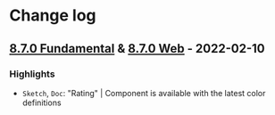 # Change log

## [8.7.0 Fundamental](https://github.com/cake-hub/lidl-sketch/tree/v8.7.0) & [8.7.0 Web](https://github.com/cake-hub/lidl-web-sketch/tree/v8.7.0) - 2022-02-10

### Highlights

* `Sketch`, `Doc`: "Rating" | Component is available with the latest color definitions
